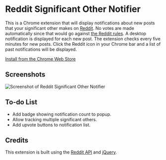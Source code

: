 # Reddit Significant Other Notifier

This is a Chrome extension that will display notifications about new posts that
your significant other makes on [Reddit](http://www.reddit.com). No votes are
made automatically since that would go against [the Reddit rules](http://www.reddit.com/rules). A desktop notification is displayed for each new post. The extension checks every five minutes for new posts. Click the Reddit icon in your Chrome bar and a list of past notifications will be displayed.

[Install from the Chrome Web Store](https://chrome.google.com/webstore/detail/reddit-significant-other/cmlhkpjnpfipcgieelfpclidefmhcfpo)

## Screenshots

![Screenshot of Reddit Significant Other Notifier](http://github.com/moneypenny/reddit-significant-other-notifier/raw/master/screenshot.png)

## To-do List

* Add badge showing notification count to popup.
* Allow tracking multiple significant others.
* Add upvote buttons to notification list.

## Credits

This extension is built using the [Reddit API](http://www.reddit.com/dev/api) and [jQuery](http://jquery.com/).
